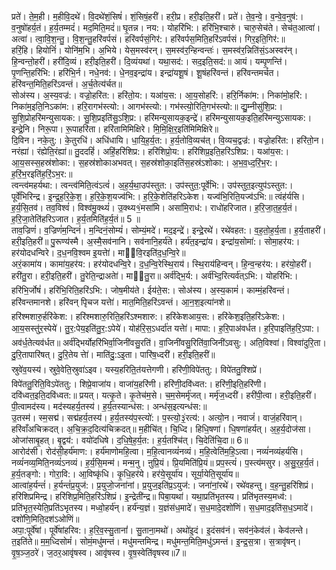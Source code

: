 

  
प्रते॑। ते॒म॒ही। म॒हीवि॒दथे॑। वि॒दथे॑शं॒सिषं॑। शं॒सिषं॒हरी॑। हरी॒प्र। हरी॒इति॒हरी॑। प्रते॑। ते॒व॒न्वे॒। व॒न्वे॒व॒नुष॑:। व॒नुषो॑हर्य॒तं। ह॒र्य॒तम्मदं॑। मद॒मिति॒मदं॑॥ घृ॒तन्न। नय:। योहरि॑भि:। हरि॑भि॒श्चारु॑। चारु॒सेच॑ते। सेच॑त॒आत्वा॑। अत्वा॑। त्वा॒वि॒श॒न्तु॒। वि॒श॒न्तु॒हरि॑वर्पसं। हरि॑वर्पसं॒गिर॑:। हरि॑वर्पस॒मिति॒हरि॑ऽवर्पसं। गिर॒इति॒गिर॑:॥  
हरिं॒हि। हियोनिं॑। योनि॑म॒भि। अ॒भिये। येस॒मस्व॑रन्। स॒मस्व॑र॒न्हिन्वन्तः॑। स॒मस्व॑र॒न्निति॑सं॒ऽअस्वर॑न्। हि॒न्वन्तो॒हरी॑। हरी॑दि॒व्यं। हरी॒इति॒हरी॑। दि॒व्यंयथा॑। यथा॒सद॑:। सद॒इति॒सद॑:॥ आयं। यम्पृ॒णन्ति॑। पृ॒णन्ति॒हरि॑भि:। हरि॑भि॒र्न। नधे॒नव॑:। धे॒नव॒इन्द्रा॑य। इन्द्रा॑यशू॒षं। शू॒षंहरि॑वन्तं। हरि॑वन्तमर्चत। हरि॑वन्त॒मिति॒हरि॑ऽवन्तं। अ॒र्च॒तेत्य॑र्चत॥  
सोअ॑स्य। अ॒स्य॒वज्र॑:। वज्रो॒हरि॑त:। हरि॑तो॒य:। यआ॑य॒स:। आ॒य॒सोहरि॑:। हरि॒र्निका॑म:। निका॑मो॒हरि॑:। निका॑म॒इति॒निऽका॑म:। हरि॒रागभ॑स्त्यो:। आगभ॑स्त्यो:। गभ॑स्त्यो॒रिति॒गभ॑स्त्यो:॥ द्यु॒म्नीसु॑शि॒प्र:। सु॒शि॒प्रोहरि॑मन्युसायक:। सु॒शि॒प्रइति॑सु॒ऽशि॒प्र:। हरि॑मन्युसायक॒इन्द्रे॑। हरि॑मन्युसायक॒इति॒हरि॑मन्युऽसायक:। इन्द्रे॒नि। निरू॒पा। रू॒पाहरि॑ता। हरि॑तामिमिक्षिरे। मि॒मि॒क्षि॒र॒इति॑मिमिक्षिरे॥  
दि॒विन। नके॒तु:। के॒तुरधि॑। अधि॑धायि। धा॒यि॒ह॒र्य॒त:। ह॒र्य॒तोवि॒व्यच॑त्। वि॒व्यच॒द्वज्र॑:। वज्रो॒हरि॑त:। हरि॑तो॒न। नरंह्या॑। रंह्येति॒रंह्या॑॥ तु॒ददहिं॑। अहिं॒हरि॑शिप्र:। हरि॑शिप्रो॒य:। हरि॑शिप्र॒इति॒हरि॑ऽशिप्र:। यआ॑य॒स:। आ॒य॒सस्स॒हस्र॑शोका:। स॒हस्र॑शोकाअभवत्। स॒हस्र॑शोका॒इति॑स॒हस्र॑ऽशोका:। अ॒भ॒व॒ध्द॒रिं॒भ॒र:। ह॒रिं॒भ॒रइति॑ह॒रिं॒ऽभ॒र:॥  
त्वन्त्व॑महर्यथा:। त्वन्त्व॑मिति॒त्वंऽत्वं॑। अ॒ह॒र्य॒था॒उप॑स्तुत:। उप॑स्तुत॒:पूर्वे॑भि:। उप॑स्तुत॒इत्युप॑ऽस्तुत:। पूर्वे॑भिरिन्द्र। इ॒न्द्र॒ह॒रि॒के॒श॒। ह॒रि॒के॒श॒यज्व॑भि:। ह॒रि॒के॒शेति॑हरिऽकेश। यज्व॑भि॒रिति॒यज्व॑ऽभि:॥ त्वंह॑र्यसि। ह॒र्य॒सि॒तव॑। तव॒विश्वं॑। विश्व॑मु॒क्थ्यं॑। उ॒क्थ्य१॒॑मसा॑मि। असा॑मि॒राध॑:। राधो॑हरिजात। ह॒रि॒जा॒त॒ह॒र्य॒तं। ह॒रि॒जा॒तेति॑हरिऽजात। ह॒र्य॒तमिति॑ह॒र्य॒तं॥ 5 ॥  
ताव॒ज्रिणं॑। व॒ज्रिणं॑म॒न्दिनं॑। म॒न्दिनं॒सोम्यं॑। सोम्यं॒मदे॑। मद॒इन्द्रे॑। इन्द्रे॒रथे॑। रथे॑वहत:। व॒ह॒तो॒ह॒र्य॒ता। ह॒र्य॒ताहरी॑। हरी॒इति॒हरी॑॥ पु॒रूण्य॑स्मै। अ॒स्मै॒सव॑नानि। सव॑नानि॒हर्य॑ते। हर्य॑त॒इन्द्रा॑य। इन्द्रा॑य॒सोमा॑:। सोमा॒हर॑य:। हर॑योदधन्विरे। द॒ध॒नवि॒श्वम इ॒यत्तेा॑। मा्वि॒रइति॑द॒ध॒न्वि॒रे॥  
अरं॒कामा॑य। कामा॑य॒हर॑य:। हर॑योदधन्वि॒रे। द॒ध॒न्वि॒रेस्थि॒राय॑। स्थि॒राय॑हिन्वन्। हि॒न्व॒न्हर॑य:। हर॑यो॒हरी॑। हरी॑तु॒रा। हरी॒इति॒हरी॑। तु॒रेति॒न्द्राअतेा॑। मा॑तु॒रा॥ अर्व॑द्भि॒र्य:। अर्व॑भ्दि॒रित्यर्व॑त्ऽभि:। योहरि॑भि:। हरि॑भि॒र्जोषं॑। हरि॑भि॒रिति॒हरि॑ऽभि:। जोष॒मीय॑ते। ईय॑ते॒स:। सोअ॑स्य। अ॒स्य॒कामं॑। काम्मं॒हरि॑वन्तं। हरि॑वन्तमानशे। हरि॑वन् पृिचज यत्तेा॑। मात॒मिति॒हरि॑ऽवन्तं। आ॒न॒श॒इत्या॑नशे॥  
हरि॑श्मशारु॒र्हरि॑केश:। हरि॑श्मशारु॒रिति॒हरि॑ऽश्मशारु:। हरि॑केशआय॒स:। हरि॑केश॒इति॒हरि॑ऽकेश:। आ॒य॒सस्तु॑र॒स्पेये॑। तु॒र॒:पेय॒इति॑तु॒र॒:ऽपेये॑। योह॑रि॒स॒ऽधर्दा॑त यत्तेा॑। मापा:। ह॒रि॒पाअ॑वर्धत। ह॒रि॒पाइति॑ह॒रि॒ऽपा:। अव॑र्ध॒तेत्यव॑र्धत॥ अर्व॑द्भिर्योहरि॑भिर्वा॒जिनी॑वसु॒रति॑। वा॒जिनी॑वसु॒रिति॑वा॒जिनी॑ऽवसु:। अति॒विश्वा॑। विश्वा॑दुरि॒ता। दु॒रि॒तापारि॑षत्। दु॒रि॒तेय त्तेा॑। माति॑दु॒:ऽइ॒ता। पारि॑ष॒ध्दरी॑। हरी॒इति॒हरी॑॥  
स्रुवे॑व॒यस्य॑। स्रुवे॒वेति॒स्रुवा॑ऽइव। यस्य॒हरिति॒॒त॑यत्तेगणी। हरि॑णी॒विपे॑ततु:। विपे॑ततु॒श्शिप्रे॑। विपे॑ततु॒रिति॒विऽपे॑ततु:। शिप्रे॒वाजा॑य। वाजा॑य॒हरि॑णी। हरि॑णी॒दवि॑ध्वत:। हरि॑णी॒इति॒हरि॑णी। दवि॑ध्वत॒इति॒दवि॑ध्वत:॥ प्रयत्। यत्कृ॒ते। कृ॒तेच॑म॒से। च॒म॒सेमर्मृ॑जत्। मर्मृ॑ज॒ध्दरी॑। हरी॑पी॒त्वा। हरी॒इति॒हरी॑। पी॒त्वामद॑स्य। मद॑स्यहर्य॒तस्य॑। ह॒र्य॒तस्यान्ध॑स:। अन्ध॑स॒इत्यन्ध॑स:॥  
उ॒तस्म॑। स्म॒सद्म॑। सद्म॑हर्य॒तस्य॑। ह॒र्य॒तस्य॑प॒स्त्यो॑:। प॒स्त्यो॒३॒॑रत्य॑:। अत्यो॒न। नवाजं॑। वाजं॒हरि॑वान्। हरि॑वाँअचिक्रदत्। अ॒चि॒क्र॒द॒दित्य॑चिक्रदत्॥ म॒हीचि॑त्। चि॒ध्दि। हिधि॒षणा॑। धि॒षणा॑हर्यत्। अ॒ह॒र्य॒दोज॑सा। ओजा॑साबृ॒हत्। बृ॒द्वय॑:। वयो॑दधिषे। द॒धि॒षे॒ह॒र्य॒त:। ह॒र्य॒तश्चि॑त्। चि॒देति॑चि॒दा॥ 6॥  
आरोद॑सी। रोद॑सी॒हर्य॑माण:। हर्य॑माणोमहि॒त्वा। म॒हि॒त्वानव्यं॑नव्यं। म॒हि॒त्वेति॑म॒हि॒ऽत्वा। नव्यं॑नव्यंहर्यसि। नव्यं॑नव्य॒मिति॒नव्यं॑ऽनव्यं। ह॒र्य॒सि॒मन्म॑। मन्म॒नु। ऩुप्रि॒यं। प्रि॒यमिति॑प्रि॒यं॥ प्रप॒स्त्यं॑। प॒स्त्य॑मसुर। अ॒सु॒र॒ह॒र्य॒तं। ह॒र्य॒तङ्गो:। गोरा॒वि:। आ॒विष्कृ॑धि। कृ॒धि॒हर॑ये। हर॑ये॒सूर्या॑य। सूर्या॒येति॒सूर्या॑य॥  
आत्वा॑ह॒र्यन्तं॑। ह॒र्यन्तं॑प्र॒युज॑:। प्र॒युजो॒जना॑नां। प्र॒युज॒इति॑प्र॒ऽयुज॑:। जना॑नां॒रथे॑। रथे॑वहन्तु। व॒ह॒न्तु॒हरि॑शिप्रं। हरि॑शिप्रमिन्द्र। हरि॑शिप्र॒मिति॒हरि॑ऽशिप्रं। इ॒न्द्रेती॑न्द्र॥ पिबा॒यथा॑। यथा॒प्रति॑भृतस्य। प्रति॑भृतस्य॒मध्व॑:। प्रति॑भृत॒स्येति॒प्रति॑ऽभृतस्य। मध्वो॒हर्य॑न्। हर्य॑न्य॒ज्ञं। य॒ज्ञंस॑ध॒मादे॑। स॒ध॒मादे॒दशो॑णिं। स॒ध॒माद॒इति॑स॒ध॒ऽमादे॑। दशो॑णि॒मिति॒दश॑ऽओणिं॥  
अपा॒:पूर्वे॑षां। पूर्वे॑षांहरिव:। ह॒रि॒व॒स्सु॒तानां॑। सु॒ताना॒मथो॑। अथो॑इ॒दं। इ॒दंसव॑नं। सव॑नं॒केव॑लं। केव॑लन्ते। त॒इति॑ते॥ म॒म॒ध्दिसोमं॑। सोमं॒मधु॑मन्तं। मधु॑मन्तमिन्द्र। मधु॑मन्त॒मिति॒मधु॑ऽमन्तं। इ॒न्द्र॒स॒त्रा। स॒त्रावृ॑षन्। वृ॒ष॒ञ्ज॒ठरे॑। ज॒ठर॒आवृ॑षस्व। आवृ॑षस्व। वृ॒ष॒स्वेति॑वृषस्व॥7॥  
